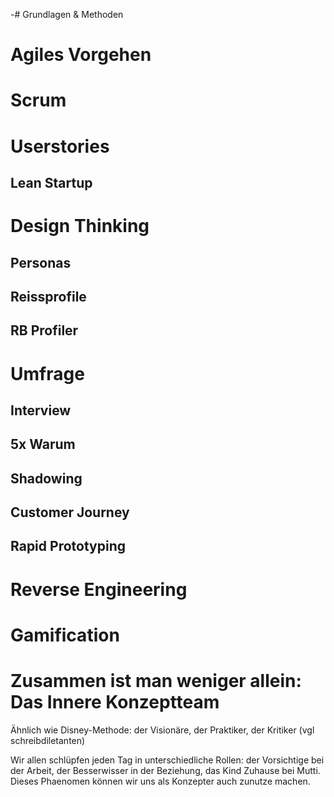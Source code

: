-# Grundlagen & Methoden

# Agiles Vorgehen

# Scrum

# Userstories

## Lean Startup

# Design Thinking

## Personas

## Reissprofile

## RB Profiler

# Umfrage 

## Interview 

## 5x Warum 

## Shadowing

## Customer Journey

## Rapid Prototyping

# Reverse Engineering

# Gamification

# Zusammen ist man weniger allein: Das Innere Konzeptteam

Ähnlich wie Disney-Methode: der Visionäre, der Praktiker, der Kritiker (vgl schreibdiletanten)

Wir allen schlüpfen jeden Tag in unterschiedliche Rollen: der Vorsichtige bei der Arbeit, der Besserwisser in der Beziehung, das Kind Zuhause bei Mutti. Dieses Phaenomen können wir uns als Konzepter auch zunutze machen. 
